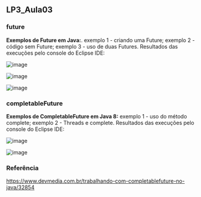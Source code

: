 ## LP3_Aula03

### future
**Exemplos de Future em Java:**. exemplo 1 - criando uma Future; exemplo 2 - código sem Future; exemplo 3 - uso de duas Futures. Resultados das execuções pelo console do Eclipse IDE:  

![image](https://user-images.githubusercontent.com/70042571/165008370-eacd795c-da6c-406d-b749-3456e787160e.png)  

![image](https://user-images.githubusercontent.com/70042571/165008426-403d602e-347d-461f-b071-ff3eb5ad3c43.png)  

![image](https://user-images.githubusercontent.com/70042571/165008469-4012f235-1e05-4fe0-ace7-72fb4c510653.png)

### completableFuture
**Exemplos de CompletableFuture em Java 8:** exemplo 1 - uso do método complete; exemplo 2 - Threads e complete. Resultados das execuções pelo console do Eclipse IDE:  

![image](https://user-images.githubusercontent.com/70042571/165008807-4e3c368b-59aa-467f-9011-aea46539a5f4.png)  

![image](https://user-images.githubusercontent.com/70042571/165008836-c69babf6-536c-43a7-a4e4-7d13648e0efa.png)


### Referência
https://www.devmedia.com.br/trabalhando-com-completablefuture-no-java/32854
